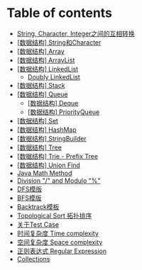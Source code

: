 # Table of contents

* [String, Character, Integer之间的互相转换](README.md)
* [\[数据结构\] String和Character](shu-ju-jie-gou-string.md)
* [\[数据结构\] Array](shu-ju-jie-gou-array.md)
* [\[数据结构\] ArrayList](shu-ju-jie-gou-arraylist.md)
* [\[数据结构\] LinkedList](shu-ju-jie-gou-linkedlist/README.md)
  * [Doubly LinkedList](shu-ju-jie-gou-linkedlist/doubly-linkedlist.md)
* [\[数据结构\] Stack](shu-ju-jie-gou-stack.md)
* [\[数据结构\] Queue](shu-ju-jie-gou-queue/README.md)
  * [\[数据结构\] Deque](shu-ju-jie-gou-queue/shu-ju-jie-gou-deque.md)
  * [\[数据结构\] PriorityQueue](shu-ju-jie-gou-queue/shu-ju-jie-gou-priorityqueue.md)
* [\[数据结构\] Set](shu-ju-jie-gou-set.md)
* [\[数据结构\] HashMap](shu-ju-jie-gou-map.md)
* [\[数据结构\] StringBuilder](shu-ju-jie-gou-stringbuilder.md)
* [\[数据结构\] Tree](shu-ju-jie-gou-tree.md)
* [\[数据结构\] Trie - Prefix Tree](trie-prefix-tree.md)
* [\[数据结构\] Union Find](shu-ju-jie-gou-union-find.md)
* [Java Math Method](java-math-method.md)
* [Division "/"  and Modulo "%"](division-and-modulo.md)
* [DFS模版](dfs-mo-ban.md)
* [BFS模版](bfs-mo-ban.md)
* [Backtrack模板](backtrack-mo-ban.md)
* [Topological Sort 拓扑排序](topological-sort-tuo-pu.md)
* [关于Test Case](guan-yu-test-case.md)
* [时间复杂度 Time complexity](shi-jian-fu-za-du-time-complexity.md)
* [空间复杂度 Space complexity](kong-jian-fu-za-du-space-complexity.md)
* [正则表达式 Regular Expression](zheng-ze-biao-da-shi-regular-expression.md)
* [Collections](collections.md)

